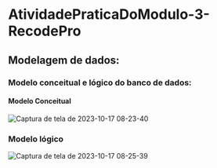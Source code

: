 # AtividadePraticaDoModulo-3-RecodePro

## Modelagem de dados:
### Modelo conceitual e lógico do banco de dados:

#### Modelo Conceitual
![Captura de tela de 2023-10-17 08-23-40](https://github.com/joaofilhox/AtividadePraticaDoModulo-3-RecodePro/assets/117484929/ead52f4a-6fbd-4631-a424-598131da9495)

### Modelo lógico
![Captura de tela de 2023-10-17 08-25-39](https://github.com/joaofilhox/AtividadePraticaDoModulo-3-RecodePro/assets/117484929/86986b87-7c0a-4774-b550-cec4c62ecd38)
